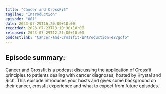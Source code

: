 ```yaml
---
title: "Cancer and CrossFit"
tagline: "Introduction"
episode: "001"
date: 2023-07-29T16:20:00+10:00
recorded: 2023-07-23T13:10:30+10:00
released: 2023-07-29T12:21:00+10:00
podcastlink: "Cancer-and-Crossfit-Introduction-e27gof6"
---
```

## Episode summary:

Cancer and Crossfit is a podcast discussing the application of Crossfit
principles to patients dealing with cancer diagnoses, hosted by Krystal and
Rich. This episode introduces your hosts and gives some background on their
cancer, crossfit experience and what to expect from future episodes.
